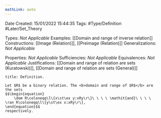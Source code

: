```yaml
---
mathLink: auto
---
```


<div class="topSpace"></div>

Date Created: 15/01/2022 15:44:35
Tags: #Type/Definition #Later/Set_Theory

Types: <i>Not Applicable</i>
Examples: [[Domain and range of inverse relation]]
Constructions: [[Image (Relation)]], [[Preimage (Relation)]]
Generalizations: <i>Not Applicable</i>

Properties: <i>Not Applicable</i>
Sufficiencies: <i>Not Applicable</i>
Equivalences: <i>Not Applicable</i>
Justifications: [[Domain and range of relation are sets (Kuratowski)]], [[Domain and range of relation are sets (General)]]

``` ad-Definition
title: Definition.

Let $R$ be a binary relation. The <b>domain and range of $R$</b> are the sets
$$\begin{equation}
    \dom R\coloneqq\l\{x\st\ex y:xRy\r\}\ \ \ \ \mathit{and}\ \ \ \ \ran R\coloneqq\l\{y\st\ex x:xRy\r\},
\end{equation}$$
respectively.

```

